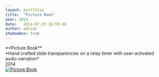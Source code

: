 ```yaml
---
layout: portfolio
title:  "Picture Book"
year: 2014
date:   2014-07-25 16:59:48
author: adrian
shadowbox: true
---
```


<div class="portfolioCaptions">
**Picture Book** <br />
*Hand crafted slide transparencies on a relay timer with user-activated audio narration* <br />
2014
</div>

<a href="//player.vimeo.com/video/96121904?portrait=0&amp;autoplay=1" rel="shadowbox;width=800;height=450" title="Picture Book">
<img src="{{site.url}}/img/2014/pictureBook/pictureBook-pre.jpg" alt="Picture Book"></a>

